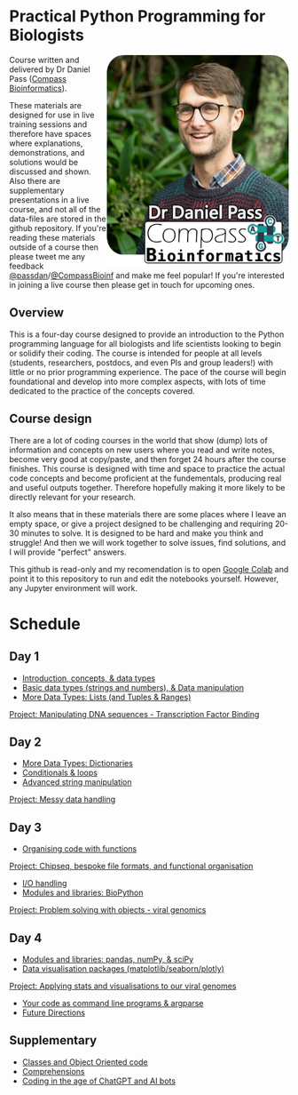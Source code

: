 # Practical Python Programming for Biologists
<img align="right" width="328" height="380" src="Images/Headshot-lowres.png">

Course written and delivered by Dr Daniel Pass ([Compass Bioinformatics](https://www.CompassBioinformatics.co.uk)).

These materials are designed for use in live training sessions and therefore have spaces where explanations, demonstrations, and solutions would be discussed and shown. Also there are supplementary presentations in a live course, and not all of the data-files are stored in the github repository. If you're reading these materials outside of a course then please tweet me any feedback [@passdan](https://www.twitter.com/passdan)/[@CompassBioinf](https://www.twitter.com/CompassBioinf) and make me feel popular! If you're interested in joining a live course then please get in touch for upcoming ones.

## Overview 
This is a four-day course designed to provide an introduction to the Python programming language for all biologists and life scientists looking to begin or solidify their coding. The course is intended for people at all levels (students, researchers, postdocs, and even PIs and group leaders!) with little or no prior programming experience. The pace of the course will begin foundational and develop into more complex aspects, with lots of time dedicated to the practice of the concepts covered.

## Course design
There are a lot of coding courses in the world that show (dump) lots of information and concepts on new users where you read and write notes, become very good at copy/paste, and then forget 24 hours after the course finishes. This course is designed with time and space to practice the actual code concepts and become proficient at the fundementals, producing real and useful outputs together. Therefore hopefully making it more likely to be directly relevant for your research. 

It also means that in these materials there are some places where I leave an empty space, or give a project designed to be challenging and requiring 20-30 minutes to solve. It is designed to be hard and make you think and struggle! And then we will work together to solve issues, find solutions, and I will provide "perfect" answers.

This github is read-only and my recomendation is to open [Google Colab](https://colab.research.google.com/) and point it to this repository to run and edit the notebooks yourself. However, any Jupyter environment will work.

# Schedule
## Day 1
- [Introduction, concepts, & data types](Day1/P34B-Day1-Introduction.ipynb)
- [Basic data types (strings and numbers), & Data manipulation](Day1/P34B-Day1-BasicDataTypes.ipynb)
- [More Data Types: Lists (and Tuples & Ranges)](Day1/P34B-Day1-Lists_and_friends.ipynb)

[Project: Manipulating DNA sequences - Transcription Factor Binding](Day1/P34B-Day1-Project.ipynb)

## Day 2
- [More Data Types: Dictionaries](Day2/P34B-Day1-Dictionaries.ipynb)
- [Conditionals & loops](Day2/P34B-Day2-Loops_and_ifs.ipynb)
- [Advanced string manipulation](Day2/P34B-Day2-AdvancedStrings.ipynb)
 
[Project: Messy data handling](Day2/P34B-Day2-Project-MessyData.ipynb)

## Day 3
- [Organising code with functions](Day3/P34B-Day2-Functions.ipynb)

[Project: Chipseq, bespoke file formats, and functional organisation](Day3/P34B-Day3-Project-ChipSeq.ipynb)

- [I/O handling](Day3/P34B-Day3-IO.ipynb)
- [Modules and libraries: BioPython](Day3/P34B-Day3-Modules-Biopython.ipynb)

[Project: Problem solving with objects - viral genomics](Day3/P34B-Day3-Project-covid_modules.ipynb)

## Day 4
- [Modules and libraries: pandas, numPy, & sciPy](Day4/P34B-Day4-Modules-Stats.ipynb)
- [Data visualisation packages (matplotlib/seaborn/plotly)](Day4/P34B-Day4-Data_visualisation.ipynb)

[Project: Applying stats and visualisations to our viral genomes](Day4/P34B-Day4-Project-DataVis.ipynb)

- [Your code as command line programs & argparse](Day4/P34B-Day3-CLI_and_argparse.ipynb)
- [Future Directions](Supplementary/P34B-FutureDirections.md)

## Supplementary
- [Classes and Object Oriented code](Day3/P34B-Day3-ClassesAndObjects.ipynb)
- [Comprehensions](Supplementary/P34B-Comprehensions.ipynb)
- [Coding in the age of ChatGPT and AI bots](Day4/P34B-Day4-ChatGPT_and_AIs.ipynb)
